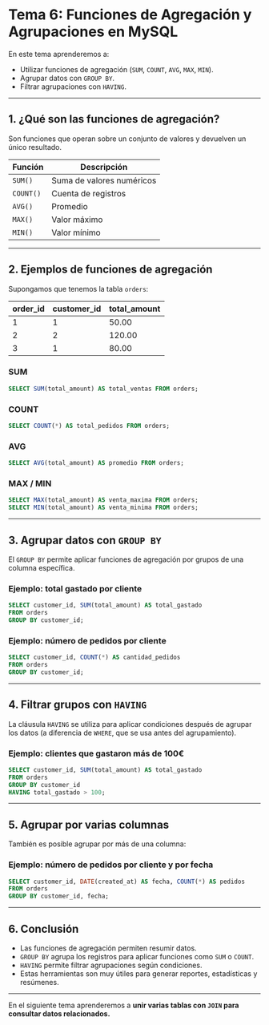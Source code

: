 # **Tema 6: Funciones de Agregación y Agrupaciones en MySQL**

En este tema aprenderemos a:

- Utilizar funciones de agregación (`SUM`, `COUNT`, `AVG`, `MAX`, `MIN`).
- Agrupar datos con `GROUP BY`.
- Filtrar agrupaciones con `HAVING`.

---

## **1. ¿Qué son las funciones de agregación?**

Son funciones que operan sobre un conjunto de valores y devuelven un único resultado.

| Función   | Descripción               |
| --------- | ------------------------- |
| `SUM()`   | Suma de valores numéricos |
| `COUNT()` | Cuenta de registros       |
| `AVG()`   | Promedio                  |
| `MAX()`   | Valor máximo              |
| `MIN()`   | Valor mínimo              |

---

## **2. Ejemplos de funciones de agregación**

Supongamos que tenemos la tabla `orders`:

| order_id | customer_id | total_amount |
| -------- | ----------- | ------------ |
| 1        | 1           | 50.00        |
| 2        | 2           | 120.00       |
| 3        | 1           | 80.00        |

### **SUM**

```sql
SELECT SUM(total_amount) AS total_ventas FROM orders;
```

### **COUNT**

```sql
SELECT COUNT(*) AS total_pedidos FROM orders;
```

### **AVG**

```sql
SELECT AVG(total_amount) AS promedio FROM orders;
```

### **MAX / MIN**

```sql
SELECT MAX(total_amount) AS venta_maxima FROM orders;
SELECT MIN(total_amount) AS venta_minima FROM orders;
```

---

## **3. Agrupar datos con `GROUP BY`**

El `GROUP BY` permite aplicar funciones de agregación por grupos de una columna específica.

### **Ejemplo: total gastado por cliente**

```sql
SELECT customer_id, SUM(total_amount) AS total_gastado
FROM orders
GROUP BY customer_id;
```

### **Ejemplo: número de pedidos por cliente**

```sql
SELECT customer_id, COUNT(*) AS cantidad_pedidos
FROM orders
GROUP BY customer_id;
```

---

## **4. Filtrar grupos con `HAVING`**

La cláusula `HAVING` se utiliza para aplicar condiciones después de agrupar los datos (a diferencia de `WHERE`, que se usa antes del agrupamiento).

### **Ejemplo: clientes que gastaron más de 100€**

```sql
SELECT customer_id, SUM(total_amount) AS total_gastado
FROM orders
GROUP BY customer_id
HAVING total_gastado > 100;
```

---

## **5. Agrupar por varias columnas**

También es posible agrupar por más de una columna:

### **Ejemplo: número de pedidos por cliente y por fecha**

```sql
SELECT customer_id, DATE(created_at) AS fecha, COUNT(*) AS pedidos
FROM orders
GROUP BY customer_id, fecha;
```

---

## **6. Conclusión**

- Las funciones de agregación permiten resumir datos.
- `GROUP BY` agrupa los registros para aplicar funciones como `SUM` o `COUNT`.
- `HAVING` permite filtrar agrupaciones según condiciones.
- Estas herramientas son muy útiles para generar reportes, estadísticas y resúmenes.

---

En el siguiente tema aprenderemos a **unir varias tablas con `JOIN` para consultar datos relacionados.**
